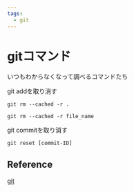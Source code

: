 ```yaml
---
tags:
  - git
---
```


# gitコマンド
いつもわからなくなって調べるコマンドたち

git addを取り消す
```title="全ファイル"
git rm --cached -r .
```

```title="ファイル指定"
git rm --cached -r file_name
```

git commitを取り消す
```
git reset [commit-ID]
```

## Reference
[git](https://git-scm.com/docs)
